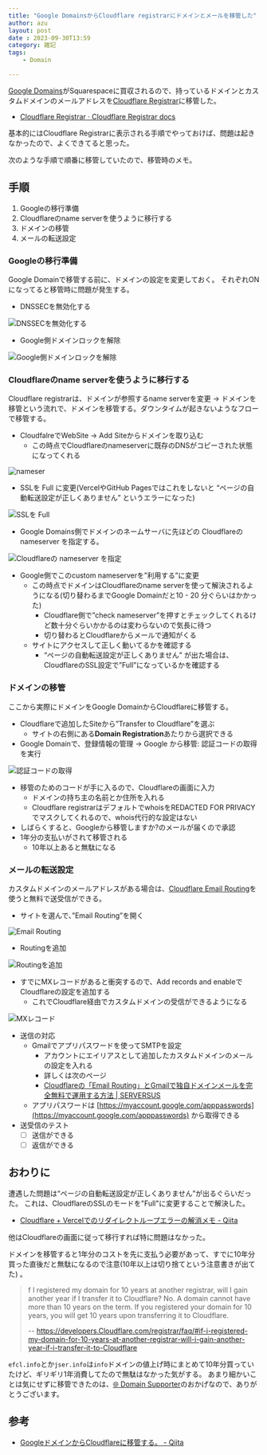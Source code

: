 ```yaml
---
title: "Google DomainsからCloudflare registrarにドメインとメールを移管した"
author: azu
layout: post
date : 2023-09-30T13:59
category: 雑記
tags:
    - Domain

---
```


[Google Domains](https://domains.google/)がSquarespaceに買収されるので、持っているドメインとカスタムドメインのメールアドレスを[Cloudflare Registrar](https://www.Cloudflare.com/ja-jp/products/registrar/)に移管した。

- [Cloudflare Registrar · Cloudflare Registrar docs](https://developers.Cloudflare.com/registrar/)

基本的にはCloudflare Registrarに表示される手順でやっておけば、問題は起きなかったので、よくできてると思った。

次のような手順で順番に移管していたので、移管時のメモ。

## 手順

1. Googleの移行準備
2. Cloudflareのname serverを使うように移行する
3. ドメインの移管
4. メールの転送設定

### Googleの移行準備

Google Domainで移管する前に、ドメインの設定を変更しておく。
それぞれONになってると移管時に問題が発生する。

- DNSSECを無効化する

![DNSSECを無効化する](/wp-content/uploads/2023/09/Untitled.png)

- Google側ドメインロックを解除

![Google側ドメインロックを解除](/wp-content/uploads/2023/09/Untitled%201.png)

### Cloudflareのname serverを使うように移行する

Cloudflare registrarは、ドメインが参照するname serverを変更 → ドメインを移管という流れで、ドメインを移管する。ダウンタイムが起きないようなフローで移管する。

- CloudfalreでWebSite → Add Siteからドメインを取り込む
    - この時点でCloudflareのnameserverに既存のDNSがコピーされた状態になってくれる

![nameser](/wp-content/uploads/2023/09/Untitled%202.png)

- SSLを Full に変更(VercelやGitHub Pagesではこれをしないと “ページの自動転送設定が正しくありません” というエラーになった)

![SSLを Full](/wp-content/uploads/2023/09/Untitled%203.png)

- Google Domains側でドメインのネームサーバに先ほどの Cloudflareの nameserver を指定する。

![Cloudflareの nameserver を指定](/wp-content/uploads/2023/09/Untitled%204.png)

- Google側でこのcustom nameserverを”利用する”に変更
    - この時点でドメインはCloudflareのname serverを使って解決されるようになる(切り替わるまでGoogle Domainだと10 - 20 分ぐらいはかかった)
        - Cloudflare側で”check nameserver”を押すとチェックしてくれるけど数十分ぐらいかかるのは変わらないので気長に待つ
        - 切り替わるとCloudflareからメールで通知がくる
    - サイトにアクセスして正しく動いてるかを確認する
        - “ページの自動転送設定が正しくありません” が出た場合は、CloudflareのSSL設定で”Full”になっているかを確認する

### ドメインの移管

ここから実際にドメインをGoogle DomainからCloudflareに移管する。

- Cloudflareで追加したSiteから”Transfer to Cloudflare”を選ぶ
    - サイトの右側にある**Domain Registration**あたりから選択できる
- Google Domainで、登録情報の管理 → Google から移管: 認証コードの取得を実行
    
![認証コードの取得](/wp-content/uploads/2023/09/Untitled%205.png)
    
- 移管のためのコードが手に入るので、Cloudflareの画面に入力
    - ドメインの持ち主の名前とか住所を入れる
    - Cloudflare registrarはデフォルトでwhoisをREDACTED FOR PRIVACYでマスクしてくれるので、whois代行的な設定はない
- しばらくすると、Googleから移管しますか?のメールが届くので承認
- 1年分の支払いがされて移管される
    - 10年以上あると無駄になる

### メールの転送設定

カスタムドメインのメールアドレスがある場合は、[Cloudflare Email Routing](https://www.Cloudflare.com/ja-jp/developer-platform/email-routing/)を使うと無料で送受信ができる。

- サイトを選んで、”Email Routing”を開く

![Email Routing](/wp-content/uploads/2023/09/Untitled%206.png)

- Routingを追加

![Routingを追加](/wp-content/uploads/2023/09/Untitled%207.png)

- すでにMXレコードがあると衝突するので、Add records and enableでCloudflareの設定を追加する
    - これでCloudflare経由でカスタムドメインの受信ができるようになる

![MXレコード](/wp-content/uploads/2023/09/Untitled%208.png)

- 送信の対応
    - Gmailでアプリパスワードを使ってSMTPを設定
        - アカウントにエイリアスとして追加したカスタムドメインのメールの設定を入れる
        - 詳しくは次のページ
        - [Cloudflareの「Email Routing」とGmailで独自ドメインメールを完全無料で運用する方法 | SERVERSUS](https://www.serversus.work/topics/qkf8sh2jusl8u6sjm5v5/)
    - アプリパスワードは [https://myaccount.google.com/apppasswords](https://myaccount.google.com/apppasswords) から取得できる
- 送受信のテスト
    - [ ] 送信ができる
    - [ ] 返信ができる

## おわりに

遭遇した問題は“ページの自動転送設定が正しくありません”が出るぐらいだった。
これは、CloudflareのSSLのモードを"Full"に変更することで解決した。

- [Cloudflare + Vercelでのリダイレクトループエラーの解消メモ - Qiita](https://qiita.com/n0bisuke/items/ebdace6abf4423197373)

他はCloudflareの画面に従って移行すれば特に問題はなかった。

ドメインを移管すると1年分のコストを先に支払う必要があって、すでに10年分買った直後だと無駄になるので注意(10年以上は切り捨てという注意書きが出てた) 。

> f I registered my domain for 10 years at another registrar, will I gain another year if I transfer it to Cloudflare?
> No. A domain cannot have more than 10 years on the term. If you registered your domain for 10 years, you will get 10 years upon transferring it to Cloudflare.
> 
> -- https://developers.Cloudflare.com/registrar/faq/#if-i-registered-my-domain-for-10-years-at-another-registrar-will-i-gain-another-year-if-i-transfer-it-to-Cloudflare

`efcl.info`とか`jser.info`は`info`ドメインの値上げ時にまとめて10年分買っていたけど、ギリギリ1年消費してたので無駄はなかった気がする。
あまり細かいことは気にせずに移管できたのは、[🌐 Domain Supporter](https://github.com/sponsors/azu)のおかげなので、ありがとうございます。

## 参考

- [GoogleドメインからCloudflareに移管する。 - Qiita](https://qiita.com/napspans/items/3e4030ea54948295c53e)